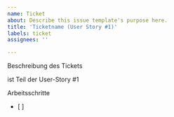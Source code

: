 ```yaml
---
name: Ticket
about: Describe this issue template's purpose here.
title: 'Ticketname (User Story #1)'
labels: ticket
assignees: ''

---
```


Beschreibung des Tickets

ist Teil der User-Story #1

Arbeitsschritte
- [ ]
